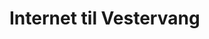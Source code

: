 # Internet til Vestervang

<!-- {BearID:E0D1C0BB-F15E-4F77-9A52-4CCA879C70D4-93975-000005AFC7F546C5} -->
